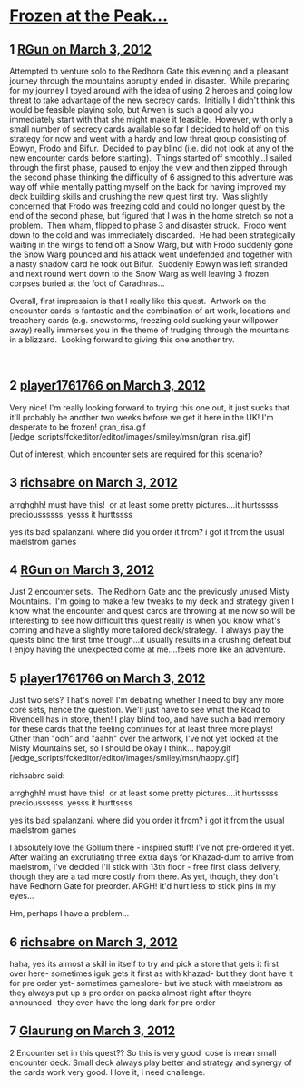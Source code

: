 # [Frozen at the Peak...](https://community.fantasyflightgames.com/topic/61337-frozen-at-the-peak/)

## 1 [RGun on March 3, 2012](https://community.fantasyflightgames.com/topic/61337-frozen-at-the-peak/?do=findComment&comment=601499)

Attempted to venture solo to the Redhorn Gate this evening and a pleasant journey through the mountains abruptly ended in disaster.  While preparing for my journey I toyed around with the idea of using 2 heroes and going low threat to take advantage of the new secrecy cards.  Initially I didn't think this would be feasible playing solo, but Arwen is such a good ally you immediately start with that she might make it feasible.  However, with only a small number of secrecy cards available so far I decided to hold off on this strategy for now and went with a hardy and low threat group consisting of Eowyn, Frodo and Bifur.  Decided to play blind (i.e. did not look at any of the new encounter cards before starting).  Things started off smoothly...I sailed through the first phase, paused to enjoy the view and then zipped through the second phase thinking the difficulty of 6 assigned to this adventure was way off while mentally patting myself on the back for having improved my deck building skills and crushing the new quest first try.  Was slightly concerned that Frodo was freezing cold and could no longer quest by the end of the second phase, but figured that I was in the home stretch so not a problem.  Then wham, flipped to phase 3 and disaster struck.  Frodo went down to the cold and was immediately discarded.  He had been strategically waiting in the wings to fend off a Snow Warg, but with Frodo suddenly gone the Snow Warg pounced and his attack went undefended and together with a nasty shadow card he took out Bifur.  Suddenly Eowyn was left stranded and next round went down to the Snow Warg as well leaving 3 frozen corpses buried at the foot of Caradhras...

Overall, first impression is that I really like this quest.  Artwork on the encounter cards is fantastic and the combination of art work, locations and treachery cards (e.g. snowstorms, freezing cold sucking your willpower away) really immerses you in the theme of trudging through the mountains in a blizzard.  Looking forward to giving this one another try.

 

## 2 [player1761766 on March 3, 2012](https://community.fantasyflightgames.com/topic/61337-frozen-at-the-peak/?do=findComment&comment=601528)

Very nice! I'm really looking forward to trying this one out, it just sucks that it'll probably be another two weeks before we get it here in the UK! I'm desperate to be frozen! gran_risa.gif [/edge_scripts/fckeditor/editor/images/smiley/msn/gran_risa.gif]

Out of interest, which encounter sets are required for this scenario?

## 3 [richsabre on March 3, 2012](https://community.fantasyflightgames.com/topic/61337-frozen-at-the-peak/?do=findComment&comment=601601)

arrghghh! must have this!  or at least some pretty pictures....it hurtsssss precioussssss, yesss it hurttssss

yes its bad spalanzani. where did you order it from? i got it from the usual maelstrom games

## 4 [RGun on March 3, 2012](https://community.fantasyflightgames.com/topic/61337-frozen-at-the-peak/?do=findComment&comment=601617)

Just 2 encounter sets.  The Redhorn Gate and the previously unused Misty Mountains.  I'm going to make a few tweaks to my deck and strategy given I know what the encounter and quest cards are throwing at me now so will be interesting to see how difficult this quest really is when you know what's coming and have a slightly more tailored deck/strategy.  I always play the quests blind the first time though...it usually results in a crushing defeat but I enjoy having the unexpected come at me....feels more like an adventure.

## 5 [player1761766 on March 3, 2012](https://community.fantasyflightgames.com/topic/61337-frozen-at-the-peak/?do=findComment&comment=601633)

Just two sets? That's novel! I'm debating whether I need to buy any more core sets, hence the question. We'll just have to see what the Road to Rivendell has in store, then! I play blind too, and have such a bad memory for these cards that the feeling continues for at least three more plays! Other than "ooh" and "aahh" over the artwork, I've not yet looked at the Misty Mountains set, so I should be okay I think... happy.gif [/edge_scripts/fckeditor/editor/images/smiley/msn/happy.gif]

richsabre said:

arrghghh! must have this!  or at least some pretty pictures....it hurtsssss precioussssss, yesss it hurttssss

yes its bad spalanzani. where did you order it from? i got it from the usual maelstrom games



I absolutely love the Gollum there - inspired stuff! I've not pre-ordered it yet. After waiting an excrutiating three extra days for Khazad-dum to arrive from maelstrom, I've decided I'll stick with 13th floor - free first class delivery, though they are a tad more costly from there. As yet, though, they don't have Redhorn Gate for preorder. ARGH! It'd hurt less to stick pins in my eyes...

Hm, perhaps I have a problem...

## 6 [richsabre on March 3, 2012](https://community.fantasyflightgames.com/topic/61337-frozen-at-the-peak/?do=findComment&comment=601689)

haha, yes its almost a skill in itself to try and pick a store that gets it first over here- sometimes iguk gets it first as with khazad- but they dont have it for pre order yet- sometimes gameslore- but ive stuck with maelstrom as they always put up a pre order on packs almost right after theyre announced- they even have the long dark for pre order

## 7 [Glaurung on March 3, 2012](https://community.fantasyflightgames.com/topic/61337-frozen-at-the-peak/?do=findComment&comment=601695)

2 Encounter set in this quest?? So this is very good  cose is mean small encounter deck. Small deck always play better and strategy and synergy of the cards work very good. I love it, i need challenge.

